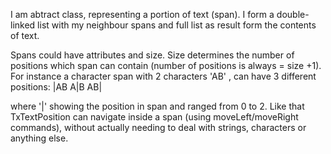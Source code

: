 I am abtract class, representing a portion of text (span).I form a double-linked list with my neighbour spans and full list as result form the contents of text.Spans could have attributes and size. Size determines the number of positions which span can contain (number of positions is always = size +1).For instance a character span with 2 characters 'AB' , can have 3 different positions: |AB A|B AB|where '|' showing the position in span and ranged from 0 to 2.Like that TxTextPosition can navigate inside a span (using moveLeft/moveRight commands),without actually needing to deal with strings, characters or anything else.